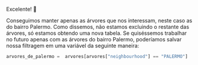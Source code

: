 Excelente! 🌟

Conseguimos manter apenas as árvores que nos interessam, neste caso  as do bairro Palermo. Como dissemos, não estamos excluindo o restante das árvores, só estamos obtendo uma nova tabela. Se quiséssemos trabalhar no futuro apenas com as árvores do bairro Palermo, poderíamos salvar nossa filtragem em uma variável da seguinte maneira:

```python
arvores_de_palermo =  arvores[arvores["neighbourhood"] == "PALERMO"]
```
